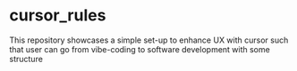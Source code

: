 # cursor_rules
This repository showcases a simple set-up to enhance UX with cursor such that user can go from vibe-coding to software development with some structure

